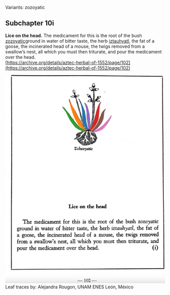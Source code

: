 Variants: zozoyatic  

## Subchapter 10i  
**Lice on the head.** The medicament for this is the root of the bush [zozoyatic](Zozoyatic.md)ground in water of bitter taste, the herb [iztauhyatl](Iztauyattl.md), the fat of a goose, the incinerated head of a mouse, the twigs removed from a swallow’s nest, all which you must then triturate, and pour the medicament over the head.  
[https://archive.org/details/aztec-herbal-of-1552/page/102](https://archive.org/details/aztec-herbal-of-1552/page/102)  

![A_ID255_p102_01_Zozoyatic.png](assets/A_ID255_p102_01_Zozoyatic.png)  
Leaf traces by: Alejandra Rougon, UNAM ENES León, México  
